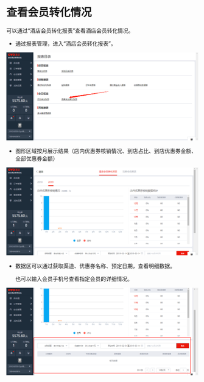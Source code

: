 # 查看会员转化情况

可以通过“酒店会员转化报表”查看酒店会员转化情况。

* 通过报表管理，进入“酒店会员转化报表”。

![](../../../.gitbook/assets/image%20%2858%29.png)

* 图形区域按月展示结果（店内优惠券核销情况、到店占比、到店优惠券金额、全部优惠券金额）

![](../../../.gitbook/assets/image%20%28134%29.png)

* 数据区可以通过获取渠道、优惠券名称、预定日期，查看明细数据。

  也可以输入会员手机号查看指定会员的详细情况。

![](../../../.gitbook/assets/image%20%28226%29.png)

